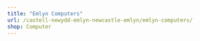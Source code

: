 ```yaml
---
title: "Emlyn Computers"
url: /castell-newydd-emlyn-newcastle-emlyn/emlyn-computers/
shop: Computer
---
```

